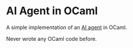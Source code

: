 # AI Agent in OCaml

A simple implementation of an [AI agent](https://ampcode.com/how-to-build-an-agent) in OCaml.

Never wrote any OCaml code before.
